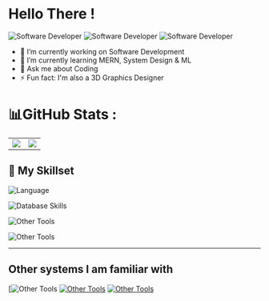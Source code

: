 <h1>Hello There !</h1>

![Software Developer](https://img.shields.io/badge/-Android%20App%20Dev-E34F26?style=for-the-badge&logo=html5&logoColor=white)    ![Software Developer](https://img.shields.io/badge/-Full%20Stack%20Software%20Developer-E34F26?style=for-the-badge&logo=html5&logoColor=white)  ![Software Developer](https://img.shields.io/badge/-3D%20Graphics%20Designer-E34F26?style=for-the-badge&logo=html5&logoColor=white)  

- 🔭 I’m currently working on Software Development
- 🌱 I’m currently learning MERN, System Design & ML
- 💬 Ask me about Coding
- ⚡ Fun fact: I'm also a 3D Graphics Designer






<!-- <table align="" border="0">
<tr>
  <td>
    
  ![Software Developer](https://img.shields.io/badge/-Full%20Stack%20Software%20Developer-E34F26?style=for-the-badge&logo=html5&logoColor=white) 
  </td>

  <td>
    
  ![Software Developer](https://img.shields.io/badge/-Android%20App%20Dev-E34F26?style=for-the-badge&logo=html5&logoColor=white)  
  </td>

  <td>
    
  ![Software Developer](https://img.shields.io/badge/-3D%20Graphics%20Designer-E34F26?style=for-the-badge&logo=html5&logoColor=white)  
  </td>
</tr>
</table>
-->
# 📊GitHub Stats :
<table align="center">
<tr>
<td><img src="https://github-readme-stats.vercel.app/api?username=FireStackDev&theme=dark&hide_border=false&include_all_commits=true&count_private=true" />
</td>
<td>

 <img src="https://nirzak-streak-stats.vercel.app/?user=FireStackDev&theme=dark&hide_border=false"/>

</td>
</tr>
</table>


## 🚀 My Skillset

![Language](https://skillicons.dev/icons?i=java,python,c,cpp,kotlin,php,bash,dart,html,css,js,bootstrap,tailwind,jquery,flutter,react,django,php,nodejs,express,next,js,kotlin,googlecloud,flask,mysql,postgres,mongodb,sqlite,firebase)


![Database Skills](https://skillicons.dev/icons?i=sklearn)

![Other Tools](https://skillicons.dev/icons?i=blender,photoshop,pr)


![Other Tools](https://skillicons.dev/icons?i=wordpress,strapi)

---
## Other systems I am familiar with
[![Other Tools](https://skillicons.dev/icons?i=ubuntu,kali,debian,linux,windows)
[![Other Tools](https://skillicons.dev/icons?i=vscode,pycharm,idea,androidstudio,eclipse)]()
[![Other Tools](https://skillicons.dev/icons?i=discord,docker,git,github,netlify,postman,vercel)]()
